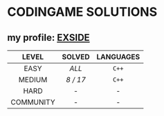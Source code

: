  # CODINGAME SOLUTIONS
## my profile: [EXSIDE](https://www.codingame.com/profile/c57d70dc96b5e641ef5dc97414648be67150722)

|**LEVEL**      |**SOLVED**     |**LANGUAGES**  |
|:-------------:|:-------------:|:-------------:|
| EASY          |*ALL*          | `C++`         |
| MEDIUM        |*8 / 17*       | `C++`         |  
| HARD          |-              | -             | 
| COMMUNITY     |-              | -             | 
